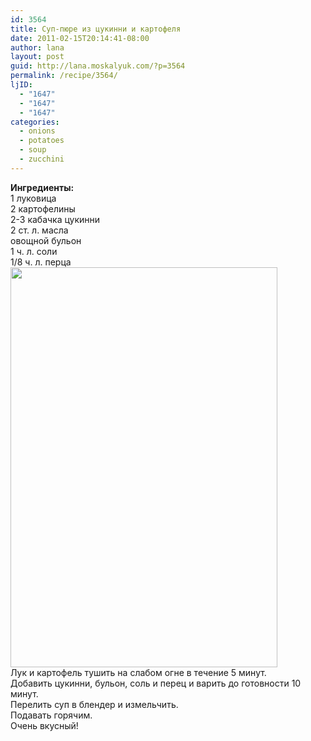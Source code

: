 ```yaml
---
id: 3564
title: Суп-пюре из цукинни и картофеля
date: 2011-02-15T20:14:41-08:00
author: lana
layout: post
guid: http://lana.moskalyuk.com/?p=3564
permalink: /recipe/3564/
ljID:
  - "1647"
  - "1647"
  - "1647"
categories:
  - onions
  - potatoes
  - soup
  - zucchini
---
```

<div id="_mcePaste">
  <strong>Ингредиенты:</strong>
</div>

<div id="_mcePaste">
  1 луковица
</div>

<div id="_mcePaste">
  2 картофелины
</div>

<div id="_mcePaste">
  2-3 кабачка цукинни
</div>

<div id="_mcePaste">
  2 ст. л. масла
</div>

<div id="_mcePaste">
  овощной бульон
</div>

<div id="_mcePaste">
  1 ч. л. соли
</div>

<div id="_mcePaste">
  1/8 ч. л. перца
</div>

<div id="_mcePaste">
</div>

<div>
  <img loading="lazy" class="alignnone" title="soup" src="http://farm6.static.flickr.com/5259/5449371799_88559d84b2_z.jpg" alt="" width="427" height="640" />
</div>

<div>
</div>

<div>
  Лук и картофель тушить на слабом огне в течение 5 минут.
</div>

<div id="_mcePaste">
  Добавить цукинни, бульон, соль и перец и варить до готовности 10 минут.
</div>

<div id="_mcePaste">
  Перелить суп в блендер и измельчить.
</div>

<div id="_mcePaste">
  Подавать горячим.
</div>

<div id="_mcePaste">
  Очень вкусный!
</div>